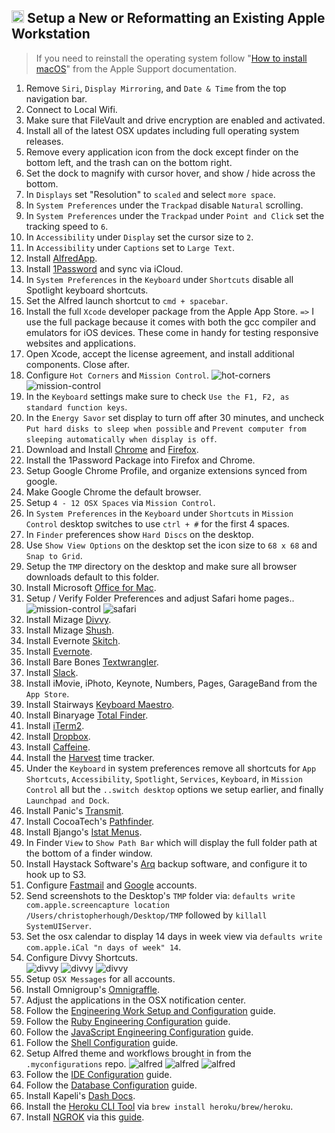 ## <img src="https://cdn.rawgit.com/chrishough/my-public-data/master/my-configurations/installation.svg" height="20"> Setup a New or Reformatting an Existing Apple Workstation

> If you need to reinstall the operating system follow "[How to install macOS](https://support.apple.com/en-us/HT204904)" from the Apple Support documentation.

1. Remove `Siri`, `Display Mirroring`, and `Date & Time` from the top navigation bar.
2. Connect to Local Wifi.
3. Make sure that FileVault and drive encryption are enabled and activated.
2. Install all of the latest OSX updates including full operating system releases.
3. Remove every application icon from the dock except finder on the bottom left, and the trash can on the bottom right.
4. Set the dock to magnify with cursor hover, and show / hide across the bottom.
5. In `Displays` set "Resolution" to `scaled` and select `more space`.
6. In `System Preferences` under the `Trackpad` disable `Natural` scrolling.
7. In `System Preferences` under the `Trackpad` under `Point and Click` set the tracking speed to `6`.
8. In `Accessibility` under `Display` set the cursor size to `2`.
9. In `Accessibility` under `Captions` set to `Large Text`.
10. Install [AlfredApp](https://www.alfredapp.com/).
11. Install [1Password](https://1password.com/) and sync via iCloud.
12. In `System Preferences` in the `Keyboard` under `Shortcuts` disable all Spotlight keyboard shortcuts.
13. Set the Alfred launch shortcut to `cmd + spacebar`.
14. Install the full `Xcode` developer package from the Apple App Store. `=>` I use the full package because it comes with both the gcc compiler and emulators for iOS devices. These come in handy for testing responsive websites and applications.
15. Open Xcode, accept the license agreement, and install additional components.  Close after.
16. Configure `Hot Corners` and `Mission Control`.
  ![hot-corners](https://github.com/chrishough/my-public-data/raw/master/my-configurations/20171001/workstation/hot-corners.png)
  ![mission-control](https://github.com/chrishough/my-public-data/raw/master/my-configurations/20171001/workstation/mission-control.png)
17. In the `Keyboard` settings make sure to check `Use the F1, F2, as standard function keys`.
17. In the `Energy Savor` set display to turn off after 30 minutes, and uncheck `Put hard disks to sleep when possible` and `Prevent computer from sleeping automatically when display is off`.
18. Download and Install [Chrome](https://www.google.com/chrome/browser/desktop/index.html) and [Firefox](https://www.mozilla.org/en-US/firefox/new/).
19. Install the 1Password Package into Firefox and Chrome.
20. Setup Google Chrome Profile, and organize extensions synced from google.
21. Make Google Chrome the default browser.
22. Setup `4 - 12 OSX Spaces` via `Mission Control`.
23. In `System Preferences` in the `Keyboard` under `Shortcuts` in `Mission Control` desktop switches to use `ctrl + #` for the first 4 spaces.
24. In `Finder` preferences show `Hard Discs` on the desktop.
25. Use `Show View Options` on the desktop set the icon size to `68 x 68` and `Snap to Grid`.
26. Setup the `TMP` directory on the desktop and make sure all browser downloads default to this folder.
27. Install Microsoft [Office for Mac](https://www.microsoft.com/en-us/store/b/office).
28. Setup / Verify Folder Preferences and adjust Safari home pages..
  ![mission-control](https://github.com/chrishough/my-public-data/raw/master/my-configurations/20171001/workstation/folder-preferences.png)
  ![safari](https://github.com/chrishough/my-public-data/raw/master/my-configurations/20171001/workstation/safari.png)
29. Install Mizage [Divvy](http://mizage.com/divvy/).
30. Install Mizage [Shush](http://mizage.com/shush/).
31. Install Evernote [Skitch](https://evernote.com/products/skitch).
32. Install [Evernote](https://evernote.com/).
33. Install Bare Bones [Textwrangler](https://www.barebones.com/products/textwrangler/).
34. Install [Slack](https://slack.com).
35. Install iMovie, iPhoto, Keynote, Numbers, Pages, GarageBand from the `App Store`.
36. Install Stairways [Keyboard Maestro](https://www.keyboardmaestro.com/main/).
37. Install Binaryage [Total Finder](https://totalfinder.binaryage.com/).
38. Install [iTerm2](https://www.iterm2.com/).
39. Install [Dropbox](https://www.dropbox.com).
40. Install [Caffeine](http://lightheadsw.com/caffeine/).
41. Install the [Harvest](https://www.getharvest.com/) time tracker.
42. Under the `Keyboard` in system preferences remove all shortcuts for `App Shortcuts`, `Accessibility`, `Spotlight`, `Services`, `Keyboard`, in `Mission Control` all but the `..switch desktop` options we setup earlier, and finally `Launchpad and Dock`.
43. Install Panic's [Transmit](https://panic.com/transmit/).
44. Install CocoaTech's [Pathfinder](https://cocoatech.com/).
45. Install Bjango's [Istat Menus](https://bjango.com/mac/istatmenus/).
46. In Finder `View` to `Show Path Bar` which will display the full folder path at the bottom of a finder window.
47. Install Haystack Software's [Arq](https://www.arqbackup.com/download/) backup software, and configure it to hook up to S3.
48. Configure [Fastmail](https://www.fastmail.com) and [Google](https://mail.google.com/mail/) accounts.
49. Send screenshots to the Desktop's `TMP` folder via: `defaults write com.apple.screencapture location /Users/christopherhough/Desktop/TMP` followed by `killall SystemUIServer`.
50. Set the osx calendar to display 14 days in week view via `defaults write com.apple.iCal "n days of week" 14`.
51. Configure Divvy Shortcuts.  
  ![divvy](https://github.com/chrishough/my-public-data/raw/master/my-configurations/20171001/divvy/divvy1.png)
  ![divvy](https://github.com/chrishough/my-public-data/raw/master/my-configurations/20171001/divvy/divvy2.png)
  ![divvy](https://github.com/chrishough/my-public-data/raw/master/my-configurations/20171001/divvy/divvy3.png)
52. Setup `OSX Messages` for all accounts.
53. Install Omnigroup's [Omnigraffle](https://www.omnigroup.com/omnigraffle).
54. Adjust the applications in the OSX notification center.
55. Follow the [Engineering Work Setup and Configuration](/guides/workstation.md) guide.
56. Follow the [Ruby Engineering Configuration](/guides/ruby.md) guide.
57. Follow the [JavaScript Engineering Configuration](/guides/js.md) guide.
58. Follow the [Shell Configuration](/guides/shell.md) guide.
59. Setup Alfred theme and workflows brought in from the `.myconfigurations` repo.
  ![alfred](https://github.com/chrishough/my-public-data/raw/master/my-configurations/20171001/alfred/alfred1.png)
  ![alfred](https://github.com/chrishough/my-public-data/raw/master/my-configurations/20171001/alfred/alfred2.png)
  ![alfred](https://github.com/chrishough/my-public-data/raw/master/my-configurations/20171001/alfred/alfred3.png)
60. Follow the [IDE Configuration](/guides/ide.md) guide.
61. Follow the [Database Configuration](/guides/database.md) guide.
62. Install Kapeli's [Dash Docs](https://kapeli.com/dash).
63. Install the [Heroku CLI Tool](https://devcenter.heroku.com/articles/heroku-cli) via `brew install heroku/brew/heroku`.
64. Install [NGROK](https://ngrok.com/) via this [guide](https://gist.github.com/wosephjeber/aa174fb851dfe87e644e).
